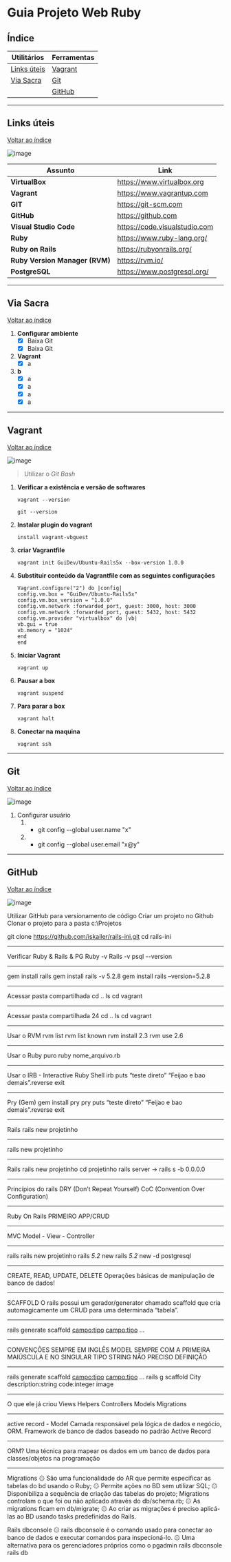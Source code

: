 # Guia Projeto Web Ruby

## Índice

|Utilitários|Ferramentas
|-|-|
|[Links úteis](https://github.com/IldoRocha/Trabalho-Web-Ruby/blob/main/README.md#links-%C3%BAteis)|[Vagrant](https://github.com/IldoRocha/Trabalho-Web-Ruby/blob/main/README.md#vagrant)|
|[Via Sacra](https://github.com/IldoRocha/Trabalho-Web-Ruby/blob/main/README.md#via-sacra)|[Git](https://github.com/IldoRocha/Trabalho-Web-Ruby/blob/main/README.md#git)
||[GitHub](https://github.com/IldoRocha/Trabalho-Web-Ruby/blob/main/README.md#github)

---

## Links úteis

[Voltar ao índice](https://github.com/IldoRocha/Trabalho-Web-Ruby/blob/main/README.md#%C3%ADndice)

![image](https://user-images.githubusercontent.com/85770280/189574241-4769cceb-44a6-404a-b9cb-ae4111643dbc.png)

|Assunto|Link|
|-|-|
|**VirtualBox**|https://www.virtualbox.org|
|**Vagrant**|https://www.vagrantup.com|
|**GIT**|https://git-scm.com|
|**GitHub**|https://github.com|
|**Visual Studio Code**|https://code.visualstudio.com|
|**Ruby**|https://www.ruby-lang.org/|
|**Ruby on Rails**|https://rubyonrails.org/|
|**Ruby Version Manager (RVM)**|https://rvm.io/|
|**PostgreSQL**|https://www.postgresql.org/|

---

## Via Sacra

[Voltar ao índice](https://github.com/IldoRocha/Trabalho-Web-Ruby/blob/main/README.md#%C3%ADndice)

1. **Configurar ambiente**
    - [x] Baixa Git
    - [x] Baixa Git
1. **Vagrant**
    - [x] a
1. **b**
    - [x] a
    - [x] a
    - [x] a
    - [x] a

---

## Vagrant

[Voltar ao índice](https://github.com/IldoRocha/Trabalho-Web-Ruby/blob/main/README.md#%C3%ADndice)

![image](https://user-images.githubusercontent.com/85770280/189573887-c8726a53-ae5c-47d3-9da3-b39bf37d2154.png)

> Utilizar o *Git Bash*

1. **Verificar a existência e versão de softwares**
    ```
    vagrant --version
    ```
    ```
    git --version
    ```
1. **Instalar plugin do vagrant**
    ```
    install vagrant-vbguest
    ```
1. **criar Vagrantfile**
    ```
    vagrant init GuiDev/Ubuntu-Rails5x --box-version 1.0.0
    ```
1. **Substituir conteúdo da Vagrantfile com as seguintes configurações**
    ```
    Vagrant.configure("2") do |config|
    config.vm.box = "GuiDev/Ubuntu-Rails5x"
    config.vm.box_version = "1.0.0"
    config.vm.network :forwarded_port, guest: 3000, host: 3000
    config.vm.network :forwarded_port, guest: 5432, host: 5432
    config.vm.provider "virtualbox" do |vb|
    vb.gui = true
    vb.memory = "1024"
    end
    end
    ```
1. **Iniciar Vagrant**
    ```
    vagrant up
    ```
1. **Pausar a box**
    ```
    vagrant suspend
    ```
1. **Para parar a box**
    ```
    vagrant halt
    ```
1. **Conectar na maquina**
    ```
    vagrant ssh
    ```
---

## Git

[Voltar ao índice](https://github.com/IldoRocha/Trabalho-Web-Ruby/blob/main/README.md#%C3%ADndice)

![image](https://user-images.githubusercontent.com/85770280/189572566-b46fea5e-f0af-4a95-9ef0-e2a4553f15b8.png)

1. Configurar usuário
    1. - git config --global user.name "x"
    1. - git config --global user.email "x@y"

---

## GitHub

[Voltar ao índice](https://github.com/IldoRocha/Trabalho-Web-Ruby/blob/main/README.md#%C3%ADndice)

![image](https://user-images.githubusercontent.com/85770280/189575894-05c0eedb-7496-468d-928f-ce1e5055eebe.png)

Utilizar GitHub para versionamento de código
Criar um projeto no Github
Clonar o projeto para a pasta
c:\Projetos

git clone https://github.com/iskailer/rails-ini.git
cd rails-ini

---

Verificar Ruby & Rails & PG
Ruby -v
Rails -v
psql --version

---

gem install rails
gem install rails -v 5.2.8
gem install rails –version=5.2.8

---

Acessar pasta compartilhada
cd ..
ls
cd vagrant

---

Acessar pasta compartilhada
24
cd ..
ls
cd vagrant

---

Usar o RVM
rvm list
rvm list known
rvm install 2.3
rvm use 2.6

---

Usar o Ruby puro
ruby nome_arquivo.rb

---

Usar o IRB - Interactive Ruby
Shell
irb
puts “teste direto”
“Feijao e bao demais”.reverse
exit

---

Pry (Gem)
gem install pry
pry
puts “teste direto”
“Feijao e bao demais”.reverse
exit

---

Rails
rails new projetinho

---

rails new projetinho

---

Rails
rails new projetinho
cd projetinho
rails server -> rails s -b 0.0.0.0

---

Princípios do rails
DRY
(Don’t
Repeat
Yourself)
CoC (Convention
Over
Configuration)

---

Ruby On Rails
PRIMEIRO APP/CRUD

---

MVC
Model - View - Controller

---

rails
rails new projetinho
rails _5.2_ new <nomedoprograma>
rails _5.2_ new <nomedoprograma> -d postgresql

---

CREATE, READ, UPDATE, DELETE
Operações básicas de manipulação
de banco de dados!

---

  SCAFFOLD
O rails possui um gerador/generator
chamado scaffold que cria
automagicamente um CRUD para
uma determinada “tabela”.

  ---
  
  rails generate scaffold <Model> <campo:tipo> <campo:tipo> ...
  
  ---
  
  CONVENÇÕES
  SEMPRE EM INGLÊS
  MODEL SEMPRE COM A PRIMEIRA
  MAIÚSCULA E NO SINGULAR
  TIPO STRING NÃO PRECISO DEFINIÇÃO
  
  ---
  
  rails generate scaffold <Model> <campo:tipo> <campo:tipo> ...
  rails g scaffold City description:string code:integer image
  
  ---
  
  O que ele já criou
  Views
  Helpers
  Controllers
  Models
  Migrations
  
  ---
  
  active record - Model
  Camada responsável pela lógica de dados
e negócio, ORM.
  Framework de banco de dados baseado
no padrão Active Record

  ---
  
  ORM?
  Uma técnica para mapear os dados
em um banco de dados para
classes/objetos na programação

  ---
  
  Migrations
۞ São uma funcionalidade do AR que
permite especificar as tabelas do bd
usando o Ruby;
۞ Permite ações no BD sem utilizar SQL;
۞ Disponibiliza a sequência de criação das
tabelas do projeto;
  Migrations controlam o que foi ou não
aplicado através do db/schema.rb;
۞ As migrations ficam em db/migrate;
۞ Ao criar as migrações é preciso aplicá-las
ao BD usando tasks predefinidas do Rails.
  
 Rails dbconsole
۞ rails dbconsole é o comando usado para
conectar ao banco de dados e executar
comandos para inspecioná-lo.
۞ Uma alternativa para os gerenciadores
próprios como o pgadmin
  rails dbconsole
  rails db
